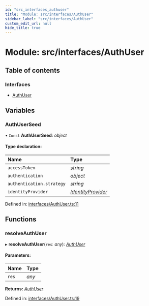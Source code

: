 ```yaml
---
id: "src_interfaces_authuser"
title: "Module: src/interfaces/AuthUser"
sidebar_label: "src/interfaces/AuthUser"
custom_edit_url: null
hide_title: true
---
```


# Module: src/interfaces/AuthUser

## Table of contents

### Interfaces

- [AuthUser](../interfaces/src_interfaces_authuser.authuser.md)

## Variables

### AuthUserSeed

• `Const` **AuthUserSeed**: *object*

#### Type declaration:

Name | Type |
:------ | :------ |
`accessToken` | *string* |
`authentication` | *object* |
`authentication.strategy` | *string* |
`identityProvider` | [*IdentityProvider*](../interfaces/src_interfaces_identityprovider.identityprovider.md) |

Defined in: [interfaces/AuthUser.ts:11](https://github.com/xr3ngine/xr3ngine/blob/77d12cea0/packages/common/src/interfaces/AuthUser.ts#L11)

## Functions

### resolveAuthUser

▸ **resolveAuthUser**(`res`: *any*): [*AuthUser*](../interfaces/src_interfaces_authuser.authuser.md)

#### Parameters:

Name | Type |
:------ | :------ |
`res` | *any* |

**Returns:** [*AuthUser*](../interfaces/src_interfaces_authuser.authuser.md)

Defined in: [interfaces/AuthUser.ts:19](https://github.com/xr3ngine/xr3ngine/blob/77d12cea0/packages/common/src/interfaces/AuthUser.ts#L19)
